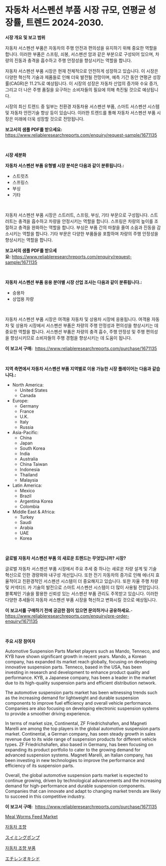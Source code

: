 <p><h1>자동차 서스펜션 부품 시장 규모, 연평균 성장률, 트렌드 2024-2030.</h1></p><p><strong>시장 개요 및 보고 범위</strong></p>
<p><p>자동차 서스펜션 부품은 자동차의 주행 안전과 편의성을 유지하기 위해 중요한 역할을 합니다. 이러한 부품은 스프링, 쇠봉, 서스펜션 암과 같은 부분으로 구성되어 있으며, 차량의 진동과 충격을 흡수하고 주행 안정성을 향상시키는 역할을 합니다.</p><p>자동차 서스펜션 부품 시장은 현재 전체적으로 안전하게 성장하고 있습니다. 이 시장은 다양한 혁신적 기술과 제품들로 인해 더욱 발전될 전망이며, 예측 기간 동안 연평균 성장률(CAGR)은 11.2%로 예상됩니다. 이 시장의 성장은 자동차 산업의 증가와 수요 증가, 그리고 더 나은 주행 품질을 요구하는 소비자들의 필요에 의해 촉진될 것으로 예상됩니다.</p><p>시장의 최신 트렌드 중 일부는 친환경 자동차용 서스펜션 부품, 스마트 서스펜션 시스템 및 자동차 안전기술 향상 등이 있습니다. 이러한 트렌드를 통해 자동차 서스펜션 부품 시장은 미래에 더욱 성장할 것으로 전망됩니다.</p></p>
<p><strong>보고서의 샘플 PDF를 받으세요:</strong> <a href="https://www.reliableresearchreports.com/enquiry/request-sample/1671135">https://www.reliableresearchreports.com/enquiry/request-sample/1671135</a></p>
<p>&nbsp;</p>
<p><strong>시장 세분화</strong></p>
<p><strong>자동차 서스펜션 부품 유형별 시장 분석은 다음과 같이 분류됩니다.:</strong></p>
<p><ul><li>스트럿츠</li><li>스프링스</li><li>부싱</li><li>기타</li></ul></p>
<p>&nbsp;</p>
<p><p>자동차 서스펜션 부품 시장은 스트러트, 스프링, 부싱, 기타 부문으로 구성됩니다. 스트러트는 충격을 흡수하고 차량을 안정시키는 역할을 합니다. 스프링은 차량의 높이를 조절하고 충격을 완화하는 역할을 합니다. 부싱은 부품 간의 마찰을 줄여 소음과 진동을 감소시키는 역할을 합니다. 기타 부문은 다양한 부품들을 포함하며 차량의 주행 안정성을 향상시키는 역할을 합니다.</p></p>
<p><strong>보고서의 샘플 PDF를 받으세요:</strong>&nbsp;<a href="https://www.reliableresearchreports.com/enquiry/request-sample/1671135">https://www.reliableresearchreports.com/enquiry/request-sample/1671135</a></p>
<p>&nbsp;</p>
<p><strong> 자동차 서스펜션 부품 응용 분야별 시장 산업 조사는 다음과 같이 분류됩니다.:</strong></p>
<p><ul><li>승용차</li><li>상업용 차량</li></ul></p>
<p>&nbsp;</p>
<p><p>자동차 서스펜션 부품 시장은 여객용 자동차 및 상용차 시장에 응용됩니다. 여객용 자동차 및 상용차 시장에서 서스펜션 부품은 차량의 주행 안정성과 편의성을 향상시키는 데 중요한 역할을 합니다. 서스펜션 부품은 차량의 충격 흡수, 주행 안정성 및 주행 편의성을 향상시키므로 소비자들의 주행 경험을 향상시키는 데 도움이 됩니다.</p></p>
<p><strong>이 보고서 구매:</strong>&nbsp; <a href="https://www.reliableresearchreports.com/purchase/1671135">https://www.reliableresearchreports.com/purchase/1671135</a></p>
<p>&nbsp;</p>
<p><strong>지역 측면에서 자동차 서스펜션 부품 지역별로 이용 가능한 시장 플레이어는 다음과 같습니다.:</strong></p>
<p><ul>
    <li>
        North America:
        <ul>
            <li>United States</li>
            <li>Canada</li>
        </ul>
    </li>
    <li>
        Europe:
        <ul>
            <li>Germany</li>
            <li>France</li>
            <li>U.K.</li>
            <li>Italy</li>
            <li>Russia</li>
        </ul>
    </li>
    <li>
        Asia-Pacific:
        <ul>
            <li>China</li>
            <li>Japan</li>
            <li>South Korea</li>
            <li>India</li>
            <li>Australia</li>
            <li>China Taiwan</li>
            <li>Indonesia</li>
            <li>Thailand</li>
            <li>Malaysia</li>
        </ul>
    </li>
    <li>
        Latin America:
        <ul>
            <li>Mexico</li>
            <li>Brazil</li>
            <li>Argentina Korea</li>
            <li>Colombia</li>
        </ul>
    </li>
    <li>
        Middle East & Africa:
        <ul>
            <li>Turkey</li>
            <li>Saudi</li>
            <li>Arabia</li>
            <li>UAE</li>
            <li>Korea</li>
        </ul>
    </li>
    </ul></p>
<p>&nbsp;</p>
<p><strong>글로벌 자동차 서스펜션 부품 의 새로운 트렌드는 무엇입니까? 시장?</strong></p>
<p><p>글로벌 자동차 서스펜션 부품 시장에서 주요 추세 중 하나는 새로운 차량 설계 및 기술 혁신으로 인한 경량화와 내구성 개선입니다. 또한 전기 자동차의 증가로 인해 에너지 효율적이고 친환경적인 서스펜션 시스템이 더 중요해지고 있습니다. 또한 자율 주행 차량 및 커넥티드 카 기술의 발전으로 스마트 서스펜션 시스템이 더 많이 사용될 전망입니다. 블록체인 기술을 활용한 신뢰성 있는 서스펜션 부품 관리도 주목받고 있습니다. 이러한 다양한 추세들이 자동차 서스펜션 부품 시장을 혁신하고 변화시킬 것으로 예상됩니다.</p></p>
<p><strong>이 보고서를 구매하기 전에 궁금한 점이 있으면 문의하거나 공유하세요.</strong>- <a href="https://www.reliableresearchreports.com/enquiry/pre-order-enquiry/1671135">https://www.reliableresearchreports.com/enquiry/pre-order-enquiry/1671135</a></p>
<p>&nbsp;</p>
<p><strong>주요 시장 참여자</strong></p>
<p><p>Automotive Suspension Parts Market players such as Mando, Tenneco, and KYB have shown significant growth in recent years. Mando, a Korean company, has expanded its market reach globally, focusing on developing innovative suspension parts. Tenneco, based in the USA, has been investing in research and development to enhance product quality and performance. KYB, a Japanese company, has been a leader in the market due to its high-quality suspension parts and efficient distribution network.</p><p>The automotive suspension parts market has been witnessing trends such as the increasing demand for lightweight and durable suspension components to improve fuel efficiency and overall vehicle performance. Companies are also focusing on developing electronic suspension systems to provide a smoother driving experience.</p><p>In terms of market size, Continental, ZF Friedrichshafen, and Magneti Marelli are among the top players in the global automotive suspension parts market. Continental, a German company, has seen steady growth in sales revenue due to its wide range of suspension products for different vehicle types. ZF Friedrichshafen, also based in Germany, has been focusing on expanding its product portfolio to cater to the growing demand for advanced suspension systems. Magneti Marelli, an Italian company, has been investing in new technologies to improve the performance and efficiency of its suspension parts.</p><p>Overall, the global automotive suspension parts market is expected to continue growing, driven by technological advancements and the increasing demand for high-performance and durable suspension components. Companies that can innovate and adapt to changing market trends are likely to succeed in this competitive industry.</p></p>
<p><strong>이 보고서 구매:</strong>&nbsp;&nbsp;<a href="https://www.reliableresearchreports.com/purchase/1671135">https://www.reliableresearchreports.com/purchase/1671135</a></p>
<p><p><a href="https://issuu.com/reportprime-2/docs/meal-worms-feed-market-size-2030.pptx">Meal Worms Feed Market</a></p><p><a href="https://github.com/vsnao330707/Market-Research-Report-List-1/blob/main/86230298039.md">자동차 조향</a></p><p><a href="https://medium.com/@reyeshowell655/%E6%B0%B4%E6%B3%B3%E3%83%9D%E3%83%B3%E3%83%97%E5%B8%82%E5%A0%B4-2031%E5%B9%B4%E3%81%BE%E3%81%A7%E3%81%AE%E3%83%88%E3%83%AC%E3%83%B3%E3%83%89-%E4%BA%88%E6%B8%AC-%E7%AB%B6%E4%BA%89%E5%88%86%E6%9E%90-2462c8f0baea">スイミングポンプ</a></p><p><a href="https://github.com/KellyLyncyh543964/Market-Research-Report-List-1/blob/main/55592908040.md">자동차 조향 부품</a></p><p><a href="https://github.com/mathieurico66/Market-Research-Report-List-1/blob/main/85350578445.md">エチレンオキシド</a></p></p>

